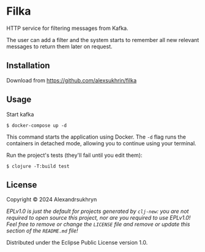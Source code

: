 # Filka

HTTP service for filtering messages from Kafka.

The user can add a filter and the system starts to remember 
all new relevant messages to return them later on request.

## Installation

Download from https://github.com/alexsukhrin/filka

## Usage

Start kafka

    $ docker-compose up -d

This command starts the application using Docker. The `-d` flag runs the containers in detached mode, allowing you to continue using your terminal.

Run the project's tests (they'll fail until you edit them):

    $ clojure -T:build test

## License

Copyright © 2024 Alexandrsukhryn

_EPLv1.0 is just the default for projects generated by `clj-new`: you are not_
_required to open source this project, nor are you required to use EPLv1.0!_
_Feel free to remove or change the `LICENSE` file and remove or update this_
_section of the `README.md` file!_

Distributed under the Eclipse Public License version 1.0.
